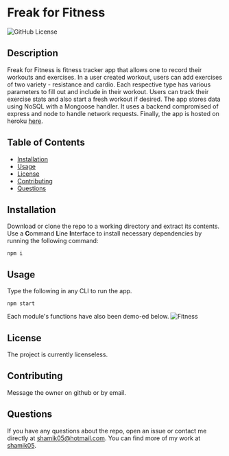 # Freak for Fitness
![GitHub License](https://img.shields.io/badge/License-None-blue)
## Description
Freak for Fitness is fitness tracker app that allows one to record their workouts and exercises. In a user created workout, users can add exercises of two variety - resistance and cardio. Each respective type has various parameters to fill out and include in their workout. Users can track their exercise stats and also start a fresh workout if desired. The app stores data using NoSQL with a Mongoose handler. It uses a backend compromised of express and node to handle network requests. Finally, the app is hosted on heroku [here](https://freakforfitness.herokuapp.com/?id=5f7b972b70610f0017c10eee).
## Table of Contents
* [Installation](#Installation)
* [Usage](#Usage)
* [License](#License)
* [Contributing](#Contributing)
* [Questions](#Questions)
## Installation
Download or clone the repo to a working directory and extract its contents. Use a **C**ommand **L**ine **I**nterface to install necessary dependencies by running the following command:
```
npm i
```
## Usage 
Type the following in any CLI to run the app. 
```
npm start
```
Each module's functions have also been demo-ed below.
![Fitness](assets/fitness.gif)
## License 
The project is currently licenseless.
## Contributing
Message the owner on github or by email.
## Questions 
If you have any questions about the repo, open an issue or contact me directly at shamik05@hotmail.com. You can find more of my work at [shamik05](https://github.com/shamik05/).
